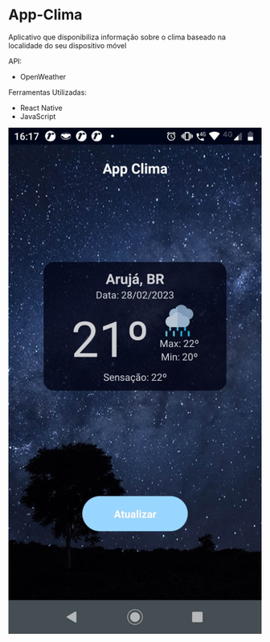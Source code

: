 # App-Clima



Aplicativo que disponibiliza informação sobre o clima baseado na localidade do seu dispositivo móvel

API:
- OpenWeather

Ferramentas Utilizadas:
- React Native
- JavaScript

<img src='./assets/app.jpg'/>
